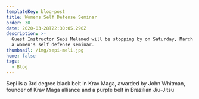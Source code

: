 ```yaml
---
templateKey: blog-post
title: Womens Self Defense Seminar
order: 30
date: 2020-03-28T22:30:05.290Z
description: >-
  Guest Instructor Sepi Melamed will be stopping by on Saturday, March 28th for
  a women's self defense seminar.
thumbnail: /img/sepi-meli.jpg
home: false
tags:
  - Blog
---
```

Sepi is a 3rd degree black belt in Krav Maga, awarded by John Whitman, founder of Krav Maga alliance and a purple belt in Brazilian Jiu-Jitsu
